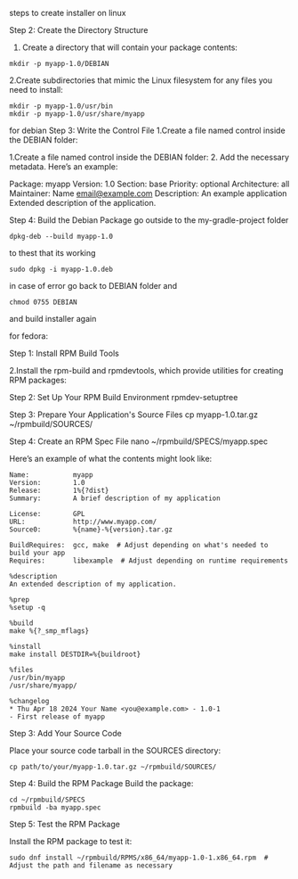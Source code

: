 steps to create installer on linux



Step 2: Create the Directory Structure
1. Create a directory that will contain your package contents:
```
mkdir -p myapp-1.0/DEBIAN
```

2.Create subdirectories that mimic the Linux filesystem for any files you need to install:
```
mkdir -p myapp-1.0/usr/bin
mkdir -p myapp-1.0/usr/share/myapp

```

for debian
Step 3: Write the Control File
1.Create a file named control inside the DEBIAN folder:

1.Create a file named control inside the DEBIAN folder:
2. Add the necessary metadata. Here’s an example:

Package: myapp
Version: 1.0
Section: base
Priority: optional
Architecture: all
Maintainer: Name <email@example.com>
Description: An example application
 Extended description of the application.

Step 4: Build the Debian Package
go outside to the my-gradle-project folder

```
dpkg-deb --build myapp-1.0

```

to thest that its working
```
sudo dpkg -i myapp-1.0.deb
```


in case of error go back to DEBIAN folder and
```
chmod 0755 DEBIAN

```

and build installer again





for fedora:

Step 1: Install RPM Build Tools

2.Install the rpm-build and rpmdevtools, which provide utilities for creating RPM packages:


Step 2: Set Up Your RPM Build Environment
rpmdev-setuptree


Step 3: Prepare Your Application's Source Files
cp myapp-1.0.tar.gz ~/rpmbuild/SOURCES/


Step 4: Create an RPM Spec File
nano ~/rpmbuild/SPECS/myapp.spec

Here’s an example of what the contents might look like:

```
Name:           myapp
Version:        1.0
Release:        1%{?dist}
Summary:        A brief description of my application

License:        GPL
URL:            http://www.myapp.com/
Source0:        %{name}-%{version}.tar.gz

BuildRequires:  gcc, make  # Adjust depending on what's needed to build your app
Requires:       libexample  # Adjust depending on runtime requirements

%description
An extended description of my application.

%prep
%setup -q

%build
make %{?_smp_mflags}

%install
make install DESTDIR=%{buildroot}

%files
/usr/bin/myapp
/usr/share/myapp/

%changelog
* Thu Apr 18 2024 Your Name <you@example.com> - 1.0-1
- First release of myapp

```

Step 3: Add Your Source Code

Place your source code tarball in the SOURCES directory:

```
cp path/to/your/myapp-1.0.tar.gz ~/rpmbuild/SOURCES/
```


Step 4: Build the RPM Package
Build the package:

```
cd ~/rpmbuild/SPECS
rpmbuild -ba myapp.spec

```


Step 5: Test the RPM Package

Install the RPM package to test it:
```
sudo dnf install ~/rpmbuild/RPMS/x86_64/myapp-1.0-1.x86_64.rpm  # Adjust the path and filename as necessary

```



